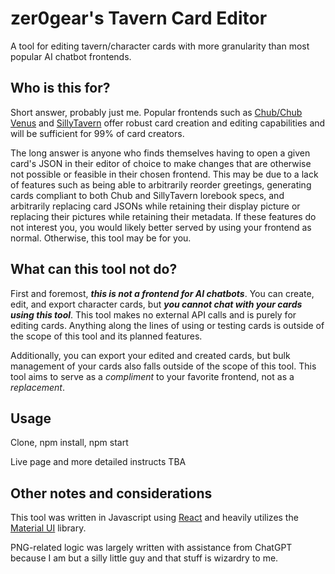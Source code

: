 # zer0gear's Tavern Card Editor
A tool for editing tavern/character cards with more granularity than most popular AI chatbot frontends.

## Who is this for?
Short answer, probably just me. Popular frontends such as [Chub/Chub Venus](https://chub.ai/) and [SillyTavern](https://sillytavern.app/) offer robust card creation and editing capabilities and will be sufficient for 99% of card creators.

The long answer is anyone who finds themselves having to open a given card's JSON in their editor of choice to make changes that are otherwise not possible or feasible in their chosen frontend. This may be due to a lack of features such as being able to arbitrarily reorder greetings, generating cards compliant to both Chub and SillyTavern lorebook specs, and arbitrarily replacing card JSONs while retaining their display picture or replacing their pictures while retaining their metadata. If these features do not interest you, you would likely better served by using your frontend as normal. Otherwise, this tool may be for you.

## What can this tool not do?
First and foremost, ***this is not a frontend for AI chatbots***. You can create, edit, and export character cards, but ***you cannot chat with your cards using this tool***. This tool makes no external API calls and is purely for editing cards. Anything along the lines of using or testing cards is outside of the scope of this tool and its planned features.

Additionally, you can export your edited and created cards, but bulk management of your cards also falls outside of the scope of this tool. This tool aims to serve as a *compliment* to your favorite frontend, not as a *replacement*.

## Usage
Clone, npm install, npm start

Live page and more detailed instructs TBA

## Other notes and considerations
This tool was written in Javascript using [React](https://react.dev/) and heavily utilizes the [Material UI](https://mui.com/) library.

PNG-related logic was largely written with assistance from ChatGPT because I am but a silly little guy and that stuff is wizardry to me.